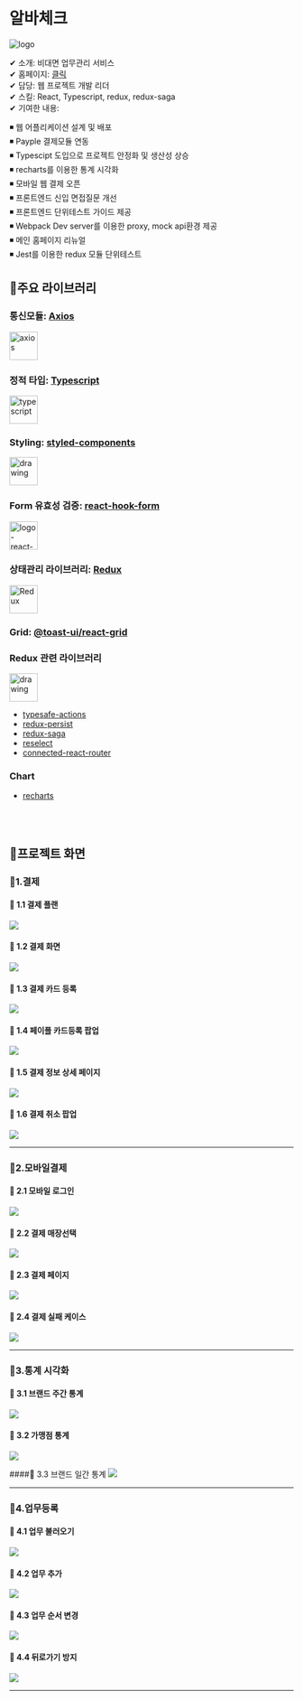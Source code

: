 # 알바체크

![logo](../resource/abck/logo-small-abck.jpg)

✔ 소개: 비대면 업무관리 서비스  
✔ 홈페이지: [클릭](https://www.albacheck.co.kr/)  
✔ 담당: 웹 프로젝트 개발 리더  
✔ 스킬: React, Typescript, redux, redux-saga  
✔ 기여한 내용:

◾ 웹 어플리케이션 설계 및 배포  
◾ Payple 결제모듈 연동  
◾ Typescipt 도입으로 프로젝트 안정화 및 생산성 상승  
◾ recharts를 이용한 통계 시각화  
◾ 모바일 웹 결제 오픈  
◾ 프론트엔드 신입 면접질문 개선  
◾ 프론트엔드 단위테스트 가이드 제공  
◾ Webpack Dev server를 이용한 proxy, mock api환경 제공  
◾ 메인 홈페이지 리뉴얼  
◾ Jest를 이용한 redux 모듈 단위테스트  

## 📌주요 라이브러리

### 통신모듈: [Axios](https://www.npmjs.com/package/axios)

<img src="../resource/logo/logo-axios.png" alt="axios" width="50" height="50"/>

### 정적 타입: [Typescript](https://www.npmjs.com/package/typescript)

<img src="../resource/logo/logo-typescript.png" alt="typescript" width="50" height="50"/>

### Styling: [styled-components](https://www.npmjs.com/package/styled-components)

<img src="../resource/logo/logo-styled-components.png" alt="drawing" width="50" height="50"/>

### Form 유효성 검증: [react-hook-form](https://www.npmjs.com/package/react-hook-form)

<img src="../resource/logo/logo-react-hook-form.png" alt="logo-react-hook-form" width="50" height="50"/>

### 상태관리 라이브러리: [Redux](https://www.npmjs.com/package/redux)

<img src="../resource/logo/logo-Redux.png" alt="Redux" width="50" height="50"/>

### Grid: [@toast-ui/react-grid](https://www.npmjs.com/package/@toast-ui/react-grid)

### Redux 관련 라이브러리

<img src="../resource/logo/logo-redux-saga.png" alt="drawing" width="50" height="50"/>

- [typesafe-actions](https://www.npmjs.com/search?q=typesafe-actions)
- [redux-persist](https://www.npmjs.com/package/redux-persist)
- [redux-saga](https://www.npmjs.com/package/redux-saga)
- [reselect](https://www.npmjs.com/package/reselect)
- [connected-react-router](https://www.npmjs.com/package/connected-react-router)

### Chart

- [recharts](https://www.npmjs.com/package/recharts)  

<br/><br/>

## 📌프로젝트 화면


### 🔸1.결제  

#### 💬 1.1 결제 플랜
![](../resource/abck/abck-payment.png)  

#### 💬 1.2 결제 화면
![](../resource/abck/abck-payment2.png)  


#### 💬 1.3 결제 카드 등록
![](../resource/abck/abck-payment3.png)  


#### 💬 1.4 페이플 카드등록 팝업
![](../resource/abck/abck-payment4.png)  


#### 💬 1.5 결제 정보 상세 페이지
![](../resource/abck/abck-payment5.png)  


#### 💬 1.6 결제 취소 팝업
![](../resource/abck/abck-payment6.png)  


---

###  🔸2.모바일결제


#### 💬 2.1 모바일 로그인

![](../resource/abck/aback-mobiil-payment1.png)  

#### 💬 2.2 결제 매장선택
![](../resource/abck/aback-mobiil-payment2.png)  


#### 💬 2.3 결제 페이지
![](../resource/abck/aback-mobiil-payment3.png)  



#### 💬 2.4 결제 실패 케이스
![](../resource/abck/aback-mobiil-payment4.png)  

---

### 🔸3.통계 시각화


#### 💬 3.1 브랜드 주간 통계
![](../resource/abck/aback-chart1.png)  

#### 💬 3.2  가맹점 통계
![](../resource/abck/aback-chart2.png)  


####💬 3.3 브랜드 일간 통계
![](../resource/abck/aback-chart3.png)  



---

### 🔸4.업무등록

####  💬 4.1 업무 불러오기
![](../resource/abck/abck-checklist1.png)  

#### 💬 4.2 업무 추가
![](../resource/abck/abck-checklist2.png)  

#### 💬 4.3 업무 순서 변경
![](../resource/abck/abck-checklist3.png)  

#### 💬 4.4 뒤로가기 방지
![](../resource/abck/abck-checklist4.png)  

---
